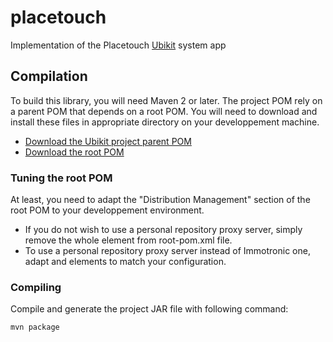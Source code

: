 # placetouch

Implementation of the Placetouch [Ubikit](http://www.ubikit.org) system app

## Compilation

To build this library, you will need Maven 2 or later. The project POM rely on a parent POM that
depends on a root POM. You will need to download and install these files in appropriate
directory on your developpement machine.

- [Download the Ubikit project parent POM](http://www.ubikit.org/resources/misc/maven/ubikit-project-pom.xml)
- [Download the root POM](http://www.ubikit.org/resources/misc/maven/root-pom.xml)

### Tuning the root POM
At least, you need to adapt the "Distribution Management" section of the root POM to your 
developpement environment.

- If you do not wish to use a personal repository proxy server, simply remove the whole
<distributionManagement> element from root-pom.xml file.
- To use a personal repository proxy server instead of Immotronic one, adapt <repository> and
<snapshotRepository> elements to match your configuration.

### Compiling

Compile and generate the project JAR file with following command:

	mvn package